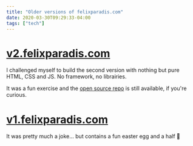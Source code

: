 ```yaml
---
title: "Older versions of felixparadis.com"
date: 2020-03-30T09:29:33-04:00
tags: ["tech"]
---
```


<!-- The previous versions of this website are still accessible. -->

# [v2.felixparadis.com](https://v2.felixparadis.com)

I challenged myself to build the second version with nothing but pure HTML, CSS and JS. No framework, no librairies. 

It was a fun exercise and the [open source repo](https://github.com/FelDev/felixparadis.com) is still available, if you're curious.

# [v1.felixparadis.com](https://v1.felixparadis.com)

It was pretty much a joke... but contains a fun easter egg and a half 🥚




